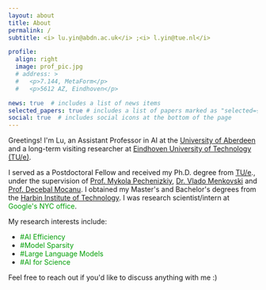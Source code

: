 ```yaml
---
layout: about
title: About
permalink: /
subtitle: <i> lu.yin@abdn.ac.uk</i> ;<i> l.yin@tue.nl</i>

profile:
  align: right
  image: prof_pic.jpg
  # address: >
  #   <p>7.144, MetaForm</p>
  #   <p>5612 AZ, Eindhoven</p>

news: true  # includes a list of news items
selected_papers: true # includes a list of papers marked as "selected={true}"
social: true  # includes social icons at the bottom of the page
---
```




Greetings! I'm Lu, an Assistant Professor in AI at the [University of Aberdeen](https://en.wikipedia.org/wiki/University_of_Aberdeen) and a long-term visiting researcher at [Eindhoven University of Technology (TU/e)](https://en.wikipedia.org/wiki/Eindhoven_University_of_Technology).

I served as a Postdoctoral Fellow and received my Ph.D. degree from [TU/e](https://en.wikipedia.org/wiki/Eindhoven_University_of_Technology)., under the supervision of [Prof. Mykola Pechenizkiy](https://www.win.tue.nl/~mpechen/), [Dr. Vlado Menkovski](https://vlamen.github.io/) and [Prof. Decebal Mocanu](https://www.uni.lu/fstm-en/people/decebal-constantin-mocanu/). I obtained my Master's and Bachelor's degrees from the [Harbin Institute of Technology](https://en.wikipedia.org/wiki/Harbin_Institute_of_Technology).  I was research scientist/intern at <font color="009f06">Google's NYC office</font>.


My research interests include:
- <font color="009f06">#AI Efficiency</font>
- <font color="009f06">#Model Sparsity</font>
- <font color="009f06">#Large Language Models</font>
- <font color="009f06">#AI for Science</font>

Feel free to reach out if you'd like to discuss anything with me :)





<!-- My research interests include <font color=009f06>#AI Efficiency</font>, <font color=009f06>#Model Sparsity</font>, <font color=009f06>#Large Language Models</font>, <font color=009f06>#AI for Science</font>. Feel free to reach out if you'd like to discuss anything with me :) -->





<!-- 
<font color=B71C1C>On the job market now, feel free to contact me! :)</font> -->



<!-- Put your address / P.O. box / other info right below your picture. You can also disable any these elements by editing `profile` property of the YAML header of your `_pages/about.md`. Edit `_bibliography/papers.bib` and Jekyll will render your [publications page](/al-folio/publications/) automatically. -->

